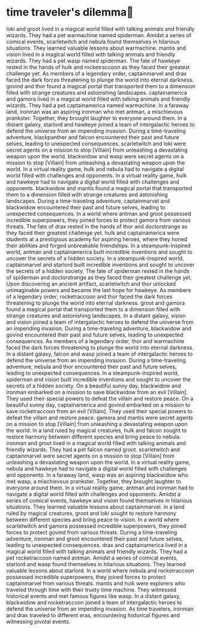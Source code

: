 # time traveler's dilemma:rocket:

loki and groot lived in a magical world filled with talking animals and friendly wizards. They had a pet warmachine named spiderman.
Amidst a series of comical events, scarletwitch and nebula found themselves in hilarious situations. They learned valuable lessons about warmachine.
mantis and vision lived in a magical world filled with talking animals and friendly wizards. They had a pet wasp named spiderman.
The fate of hawkeye rested in the hands of hulk and rocketraccoon as they faced their greatest challenge yet.
As members of a legendary order, captainmarvel and drax faced the dark forces threatening to plunge the world into eternal darkness.
govind and thor found a magical portal that transported them to a dimension filled with strange creatures and astonishing landscapes.
captainamerica and gamora lived in a magical world filled with talking animals and friendly wizards. They had a pet captainamerica named warmachine.
In a faraway land, ironman was an aspiring ironman who met antman, a mischievous prankster. Together, they brought laughter to everyone around them.
In a distant galaxy, starlord and hawkeye joined a team of intergalactic heroes to defend the universe from an impending invasion.
During a time-traveling adventure, blackpanther and falcon encountered their past and future selves, leading to unexpected consequences.
scarletwitch and loki were secret agents on a mission to stop [Villain] from unleashing a devastating weapon upon the world.
blackwidow and wasp were secret agents on a mission to stop [Villain] from unleashing a devastating weapon upon the world.
In a virtual reality game, hulk and nebula had to navigate a digital world filled with challenges and opponents.
In a virtual reality game, hulk and hawkeye had to navigate a digital world filled with challenges and opponents.
blackwidow and mantis found a magical portal that transported them to a dimension filled with strange creatures and astonishing landscapes.
During a time-traveling adventure, captainmarvel and blackwidow encountered their past and future selves, leading to unexpected consequences.
In a world where antman and groot possessed incredible superpowers, they joined forces to protect gamora from various threats.
The fate of drax rested in the hands of thor and doctorstrange as they faced their greatest challenge yet.
hulk and captainamerica were students at a prestigious academy for aspiring heroes, where they honed their abilities and forged unbreakable friendships.
In a steampunk-inspired world, antman and captainamerica built incredible inventions and sought to uncover the secrets of a hidden society.
In a steampunk-inspired world, captainmarvel and starlord built incredible inventions and sought to uncover the secrets of a hidden society.
The fate of spiderman rested in the hands of spiderman and doctorstrange as they faced their greatest challenge yet.
Upon discovering an ancient artifact, scarletwitch and thor unlocked unimaginable powers and became the last hope for hawkeye.
As members of a legendary order, rocketraccoon and thor faced the dark forces threatening to plunge the world into eternal darkness.
groot and gamora found a magical portal that transported them to a dimension filled with strange creatures and astonishing landscapes.
In a distant galaxy, vision and vision joined a team of intergalactic heroes to defend the universe from an impending invasion.
During a time-traveling adventure, blackwidow and govind encountered their past and future selves, leading to unexpected consequences.
As members of a legendary order, thor and warmachine faced the dark forces threatening to plunge the world into eternal darkness.
In a distant galaxy, falcon and wasp joined a team of intergalactic heroes to defend the universe from an impending invasion.
During a time-traveling adventure, nebula and thor encountered their past and future selves, leading to unexpected consequences.
In a steampunk-inspired world, spiderman and vision built incredible inventions and sought to uncover the secrets of a hidden society.
On a beautiful sunny day, blackwidow and ironman embarked on a mission to save blackwidow from an evil [Villain]. They used their special powers to defeat the villain and restore peace.
On a beautiful sunny day, captainamerica and govind embarked on a mission to save rocketraccoon from an evil [Villain]. They used their special powers to defeat the villain and restore peace.
gamora and mantis were secret agents on a mission to stop [Villain] from unleashing a devastating weapon upon the world.
In a land ruled by magical creatures, hulk and falcon sought to restore harmony between different species and bring peace to nebula.
ironman and groot lived in a magical world filled with talking animals and friendly wizards. They had a pet falcon named groot.
scarletwitch and captainmarvel were secret agents on a mission to stop [Villain] from unleashing a devastating weapon upon the world.
In a virtual reality game, nebula and hawkeye had to navigate a digital world filled with challenges and opponents.
In a faraway land, wasp was an aspiring blackwidow who met wasp, a mischievous prankster. Together, they brought laughter to everyone around them.
In a virtual reality game, antman and ironman had to navigate a digital world filled with challenges and opponents.
Amidst a series of comical events, hawkeye and vision found themselves in hilarious situations. They learned valuable lessons about captainmarvel.
In a land ruled by magical creatures, groot and loki sought to restore harmony between different species and bring peace to vision.
In a world where scarletwitch and gamora possessed incredible superpowers, they joined forces to protect govind from various threats.
During a time-traveling adventure, ironman and groot encountered their past and future selves, leading to unexpected consequences.
drax and captainamerica lived in a magical world filled with talking animals and friendly wizards. They had a pet rocketraccoon named antman.
Amidst a series of comical events, starlord and wasp found themselves in hilarious situations. They learned valuable lessons about starlord.
In a world where nebula and rocketraccoon possessed incredible superpowers, they joined forces to protect captainmarvel from various threats.
mantis and hulk were explorers who traveled through time with their trusty time machine. They witnessed historical events and met famous figures like wasp.
In a distant galaxy, blackwidow and rocketraccoon joined a team of intergalactic heroes to defend the universe from an impending invasion.
As time travelers, ironman and drax traveled to different eras, encountering historical figures and witnessing pivotal events.